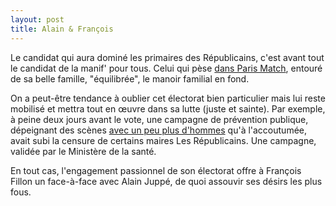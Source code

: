 ```yaml
---
layout: post
title: Alain & François
---
```

Le candidat qui aura dominé les primaires des Républicains, c'est avant
tout le candidat de la manif' pour tous. Celui qui pèse
[dans Paris Match](https://twitter.com/WebHistoryPics/status/801048172147552257),
entouré de sa belle famille, "équilibrée", le manoir familial en fond.

On a peut-être tendance à oublier cet électorat bien particulier mais
lui reste mobilisé et mettra tout en œuvre dans sa lutte (juste et
sainte). Par exemple, à peine deux jours avant le vote, une campagne de
prévention publique, dépeignant des scènes
[avec un peu plus d'hommes](https://twitter.com/i/web/status/799630385772539904)
qu'à l'accoutumée, avait subi la censure de certains maires Les
Républicains. Une campagne, validée par le Ministère de la santé.

En tout cas, l'engagement passionnel de son électorat offre à François
Fillon un face-à-face avec Alain Juppé, de quoi assouvir ses
désirs les plus fous.
